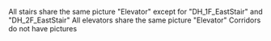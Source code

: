 All stairs share the same picture "Elevator" except for "DH_1F_EastStair" and "DH_2F_EastStair"
All elevators share the same picture "Elevator"
Corridors do not have pictures

